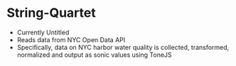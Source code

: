 # String-Quartet

- Currently Untitled
- Reads data from NYC Open Data API
- Specifically, data on NYC harbor water quality is collected, transformed, normalized and output as sonic values using ToneJS